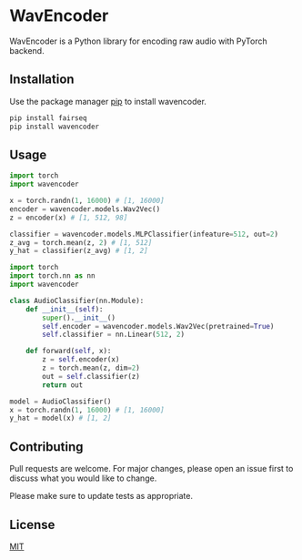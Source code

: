 # WavEncoder

WavEncoder is a Python library for encoding raw audio with PyTorch backend.

## Installation

Use the package manager [pip](https://pip.pypa.io/en/stable/) to install wavencoder.

```bash
pip install fairseq
pip install wavencoder
```

## Usage

```python
import torch
import wavencoder

x = torch.randn(1, 16000) # [1, 16000]
encoder = wavencoder.models.Wav2Vec()
z = encoder(x) # [1, 512, 98]

classifier = wavencoder.models.MLPClassifier(infeature=512, out=2)
z_avg = torch.mean(z, 2) # [1, 512]
y_hat = classifier(z_avg) # [1, 2]
```

```python
import torch
import torch.nn as nn
import wavencoder

class AudioClassifier(nn.Module):
    def __init__(self):
        super().__init__()
        self.encoder = wavencoder.models.Wav2Vec(pretrained=True)
        self.classifier = nn.Linear(512, 2)

    def forward(self, x):
        z = self.encoder(x)
        z = torch.mean(z, dim=2)
        out = self.classifier(z)
        return out

model = AudioClassifier()
x = torch.randn(1, 16000) # [1, 16000]
y_hat = model(x) # [1, 2]
```

## Contributing
Pull requests are welcome. For major changes, please open an issue first to discuss what you would like to change.

Please make sure to update tests as appropriate.

## License
[MIT](https://choosealicense.com/licenses/mit/)

